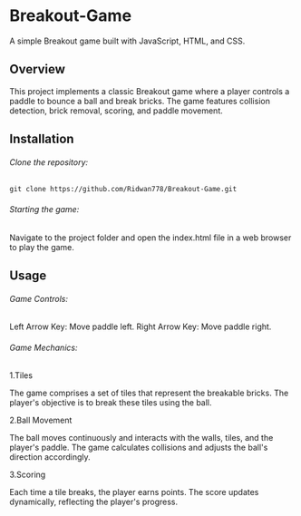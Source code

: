 # Breakout-Game

A simple Breakout game built with JavaScript, HTML, and CSS.

## Overview

This project implements a classic Breakout game where a player controls a paddle to bounce a ball and break bricks. The game features collision detection, brick removal, scoring, and paddle movement.

## Installation
###### Clone the repository:
``` git clone https://github.com/Ridwan778/Breakout-Game.git ```

###### Starting the game:
Navigate to the project folder and open the index.html file in a web browser to play the game.

## Usage
###### Game Controls:
Left Arrow Key: Move paddle left.
Right Arrow Key: Move paddle right.

###### Game Mechanics:
1.Tiles

The game comprises a set of tiles that represent the breakable bricks. The player's objective is to break these tiles using the ball.

2.Ball Movement

The ball moves continuously and interacts with the walls, tiles, and the player's paddle. The game calculates collisions and adjusts the ball's direction accordingly.

3.Scoring

Each time a tile breaks, the player earns points. The score updates dynamically, reflecting the player's progress.

